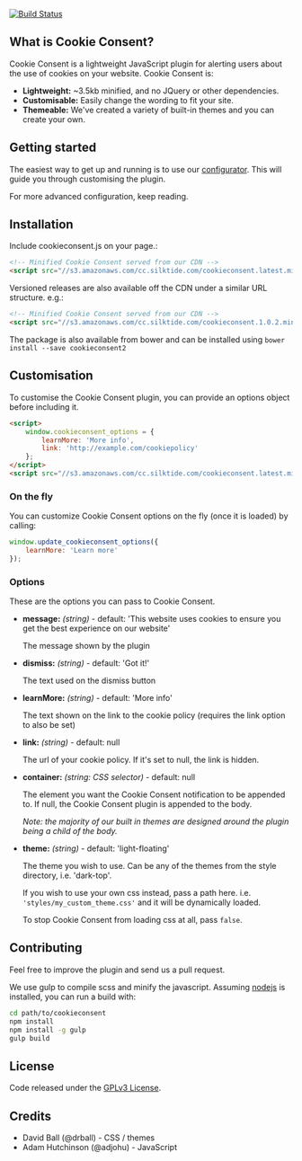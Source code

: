 [![Build Status](https://travis-ci.org/silktide/cookieconsent2.svg)](https://travis-ci.org/silktide/cookieconsent2)

## What is Cookie Consent? 

Cookie Consent is a lightweight JavaScript plugin for alerting users about the use of cookies on your website. Cookie Consent is:

* **Lightweight:** ~3.5kb minified, and no JQuery or other dependencies.
* **Customisable:** Easily change the wording to fit your site.
* **Themeable:** We've created a variety of built-in themes and you can create your own.

## Getting started

The easiest way to get up and running is to use our [configurator](http://silktide.com/tools/cookie-consent/download/). This will guide you through customising the plugin.

For more advanced configuration, keep reading.

## Installation

Include cookieconsent.js on your page.:
```html
<!-- Minified Cookie Consent served from our CDN -->
<script src="//s3.amazonaws.com/cc.silktide.com/cookieconsent.latest.min.js"></script>
```

Versioned releases are also available off the CDN under a similar URL structure. e.g.:
```html
<!-- Minified Cookie Consent served from our CDN -->
<script src="//s3.amazonaws.com/cc.silktide.com/cookieconsent.1.0.2.min.js"></script>
```

The package is also available from bower and can be installed using `bower install --save cookieconsent2`

## Customisation

To customise the Cookie Consent plugin, you can provide an options object before including it.

```html
<script>
    window.cookieconsent_options = {
        learnMore: 'More info',
        link: 'http://example.com/cookiepolicy'
    };
</script>
<script src="//s3.amazonaws.com/cc.silktide.com/cookieconsent.latest.min.js"></script>
```

### On the fly

You can customize Cookie Consent options on the fly (once it is loaded) by calling: 
```js
window.update_cookieconsent_options({
    learnMore: 'Learn more'
});
```

### Options
These are the options you can pass to Cookie Consent.

* **message:** *(string)* - default: 'This website uses cookies to ensure you get the best experience on our website'
    
    The message shown by the plugin
    
* **dismiss:** *(string)* - default: 'Got it!'
    
    The text used on the dismiss button 

* **learnMore:** *(string)* - default: 'More info'

    The text shown on the link to the cookie policy (requires the link option to also be set)

* **link:** *(string)* - default: null
    
    The url of your cookie policy. If it's set to null, the link is hidden.
    
* **container:** *(string: CSS selector)* - default: null     

    The element you want the Cookie Consent notification to be appended to. If null, the Cookie Consent plugin is appended to the body. 
    
    *Note: the majority of our built in themes are designed around the plugin being a child of the body.*

* **theme:** *(string)* - default: 'light-floating'

    The theme you wish to use. Can be any of the themes from the style directory, i.e. 'dark-top'.
    
    If you wish to use your own css instead, pass a path here. i.e. `'styles/my_custom_theme.css'` and it will be dynamically loaded.
    
    To stop Cookie Consent from loading css at all, pass `false`.


## Contributing

Feel free to improve the plugin and send us a pull request.  

We use gulp to compile scss and minify the javascript. Assuming [nodejs](http://nodejs.org/) is installed, you can run a build with:

```sh
cd path/to/cookieconsent
npm install
npm install -g gulp
gulp build
```

## License
Code released under the [GPLv3 License](http://www.gnu.org/copyleft/gpl.html).

## Credits

+ David Ball (@drball) - CSS / themes  
+ Adam Hutchinson (@adjohu) - JavaScript
